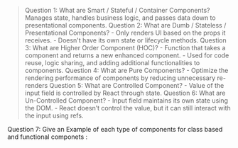 >Question 1: What are Smart / Stateful / Container Components?
        Manages state, handles business logic, and passes data down to presentational 
        components.
Question 2: What are Dumb / Stateless / Presentational Components?
        - Only renders UI based on the props it receives.
        - Doesn't have its own state or lifecycle methods.
Question 3: What are Higher Order Component (HOC)?
       - Function that takes a component and returns a new enhanced component.
       - Used for code reuse, logic sharing, and adding additional functionalities to 
       components.
Question 4: What are Pure Components?
       - Optimize the rendering performance of components by reducing unnecessary re-renders
Question 5: What are Controlled Component?</h5>
       - Value of the input field is controlled by React through state.
Question 6: What are Un-Controlled Component?</h5>
       - Input field maintains its own state using the DOM. 
       - React doesn’t control the value, but it can still interact with the input using refs.

Question 7: Give an Example of each type of components for class based and functional componets :